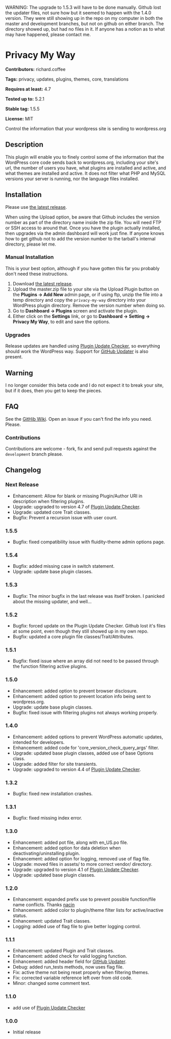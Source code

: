 WARNING:  The upgrade to 1.5.3 will have to be done manually.  Github lost the
updater files, not sure how but it seemed to happen with the 1.4.0 version.  They
were still showing up in the repo on my computer in both the master and development
branches, but not on github on either branch.  The directory showed up, but had
no files in it.  If anyone has a notion as to what may have happened, please contact me.



# Privacy My Way #

**Contributors:** richard.coffee


**Tags:** privacy, updates, plugins, themes, core, translations


**Requires at least:** 4.7


**Tested up to:** 5.2.1


**Stable tag:** 1.5.5


**License:** MIT


Control the information that your wordpress site is sending to wordpress.org

## Description

This plugin will enable you to finely control some of the information that the WordPress
core code sends back to wordpress.org, including your site's url, the number of users
you have, what plugins are installed and active, and what themes are installed and
active.  It does not filter what PHP and MySQL versions your
server is running, nor the language files installed.

## Installation

Please use [the latest release](https://github.com/RichardCoffee/privacy-my-way/releases/latest).

When using the Upload option, be aware that Github includes the version number as part of the directory name inside the zip file.  You will
need FTP or SSH access to around that.  Once you have the plugin actually installed, then upgrades via the admin dashboard will work just fine.
If anyone knows how to get github not to add the version number to the tarball's internal directory, please let me.

### Manual Installation

This is your best option, although if you have gotten this far you probably don't need these instructions.

1.  Download [the latest release](https://github.com/RichardCoffee/privacy-my-way/releases/latest).
2.  Upload the master.zip file to your site via the Upload Plugin button on the __Plugins -> Add New__ admin page,
    or if using ftp, unzip the file into a temp directory and copy the `privacy-my-way` directory into your WordPress
    plugin directory.  Remove the version number when doing so.
3.  Go to __Dashboard -> Plugins__ screen and activate the plugin.
4.  Either click on the __Settings__ link, or go to __Dashboard -> Setting -> Privacy My Way__, to edit and save the options.

### Upgrades

Release updates are handled using [Plugin Update Checker](https://github.com/YahnisElsts/plugin-update-checker), so everything should work the WordPress way.
Support for [GitHub Updater](https://github.com/afragen/github-updater) is also present.


## Warning

I no longer consider this beta code and I do not expect it to break your site, but if it does, then you get to keep the pieces.

## FAQ

See the [GitHib Wiki](https://github.com/RichardCoffee/privacy-my-way/wiki).  Open an issue if you can't find the info you need.  Please.

### Contributions

Contributions are welcome - fork, fix and send pull requests against the `development` branch please.

## Changelog

### Next Release
* Enhancement: Allow for blank or missing Plugin/Author URI in description when filtering plugins.
* Upgrade:  upgraded to version 4.7 of [Plugin Update Checker](https://github.com/YahnisElsts/plugin-update-checker).
* Upgrade:  updated core Trait classes.
* Bugfix: Prevent a recursion issue with user count.

### 1.5.5
* Bugfix:  fixed compatibility issue with fluidity-theme admin options page.

### 1.5.4
* Bugfix:   added missing case in switch statement.
* Upgrade:  update base plugin classes.

### 1.5.3
* Bugfix:  The minor bugfix in the last release was itself broken.  I panicked about the missing updater, and well...

### 1.5.2
* Bugfix:  forced update on the Plugin Update Checker.  Github lost it's files at some point, even though they still showed up in my own repo.
* Bugfix:  updated a core plugin file classes/Trait/Attributes.

### 1.5.1
* Bugfix: fixed issue where an array did not need to be passed through the function filtering active plugins.

### 1.5.0
* Enhancement:  added option to prevent browser disclosure.
* Enhancement:  added option to prevent location info being sent to wordpress.org.
* Upgrade:  update base plugin classes.
* Bugfix:  fixed issue with filtering plugins not always working properly.

### 1.4.0
* Enhancement:  added options to prevent WordPress automatic updates, intended for developers.
* Enhancement:  added code for 'core_version_check_query_args' filter.
* Upgrade:  updated base plugin classes, added use of base Options class.
* Upgrade:  added filter for site transients.
* Upgrade:  upgraded to version 4.4 of [Plugin Update Checker](https://github.com/YahnisElsts/plugin-update-checker).

### 1.3.2
* Bugfix:  fixed new installation crashes.

### 1.3.1
* Bugfix:  fixed missing index error.

### 1.3.0
* Enhancement:  added pot file, along with en_US.po file.
* Enhancement:  added option for data deletion when deactivating/uninstalling plugin.
* Enhancement:  added option for logging, removed use of flag file.
* Upgrade:  moved files in assets/ to more correct vendor/ directory.
* Upgrade:  upgraded to version 4.1 of [Plugin Update Checker](https://github.com/YahnisElsts/plugin-update-checker).
* Upgrade:  updated base plugin classes.

### 1.2.0
* Enhancement:  expanded prefix use to prevent possible function/file name conflicts.  Thanks [nacin](https://nacin.com/2010/05/11/in-wordpress-prefix-everything/)
* Enhancement:  added color to plugin/theme filter lists for active/inactive status.
* Enhancement:  updated Trait classes.
* Logging:  added use of flag file to give better logging control.

### 1.1.1
* Enhancement:  updated Plugin and Trait classes.
* Enhancement:  added check for valid logging function.
* Enhancement:  added header field for [GitHub Updater](https://github.com/afragen/github-updater).
* Debug:  added run_tests methods, now uses flag file.
* Fix:  active theme not being reset properly when filtering themes.
* Fix:  corrected variable reference left over from old code.
* Minor:  changed some comment text.

### 1.1.0
* add use of [Plugin Update Checker](https://github.com/YahnisElsts/plugin-update-checker)

### 1.0.0
* Initial release

